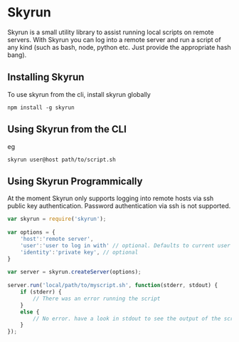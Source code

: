 Skyrun
======

Skyrun is a small utility library to assist running local scripts on remote servers. With Skyrun you can log into a remote server and run a script of any kind (such as bash, node, python etc. Just provide the appropriate hash bang).

Installing Skyrun
-----------------

To use skyrun from the cli, install skyrun globally

	npm install -g skyrun

Using Skyrun from the CLI
---------------------------

eg 

	skyrun user@host path/to/script.sh

Using Skyrun Programmically
---------------------------

At the moment Skyrun only supports logging into remote hosts via ssh public key authentication. Password authentication via ssh is not supported. 

``` js
var skyrun = require('skyrun');
	
var options = {
	'host':'remote server',
	'user':'user to log in with' // optional. Defaults to current user
	'identity':'private key', // optional
}
	
var server = skyrun.createServer(options);
	
server.run('local/path/to/myscript.sh', function(stderr, stdout) {
	if (stderr) {
		// There was an error running the script
	}
	else {
		// No error. have a look in stdout to see the output of the script
	}
});
```